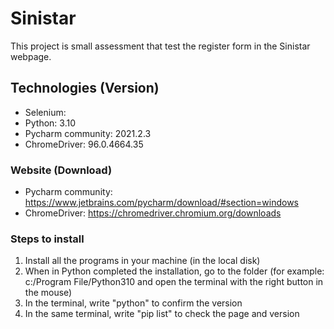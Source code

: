# Sinistar
This project is small assessment that test the register form in the Sinistar webpage.

## Technologies (Version)
* Selenium: 
* Python: 3.10
* Pycharm community: 2021.2.3
* ChromeDriver:  96.0.4664.35

### Website (Download)
* Pycharm community: https://www.jetbrains.com/pycharm/download/#section=windows
* ChromeDriver: https://chromedriver.chromium.org/downloads


### Steps to install
1. Install all the programs in your machine (in the local disk)
2. When in Python completed the installation, go to the folder (for example: c:/Program File/Python310 and open the terminal with the right button in the mouse)
3. In the terminal, write "python" to confirm the version
4. In the same terminal, write "pip list" to check the page and version
